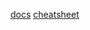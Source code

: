 [docs](https://tailwindcss.com/docs/installation)
[cheatsheet](https://nerdcave.com/tailwind-cheat-sheet)